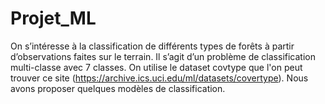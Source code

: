 # Projet_ML
On s’intéresse à la classification de différents types de forêts à partir d’observations faites sur le terrain. Il
s’agit d’un problème de classification multi-classe avec 7 classes. On utilise le dataset covtype que l'on peut trouver ce site (https://archive.ics.uci.edu/ml/datasets/covertype). Nous avons proposer quelques modèles de classification.
